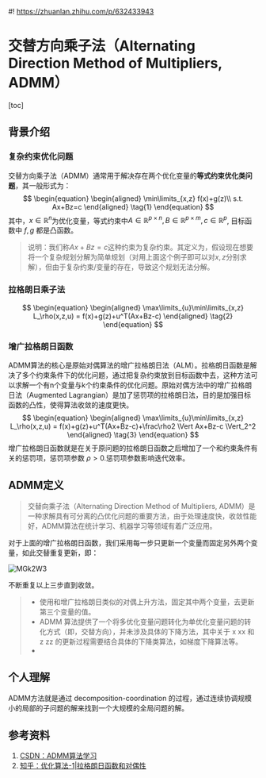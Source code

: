 #! https://zhuanlan.zhihu.com/p/632433943
# 交替方向乘子法（Alternating Direction Method of Multipliers, ADMM）
[toc]

## 背景介绍

### 复杂约束优化问题

交替方向乘子法（ADMM）通常用于解决存在两个优化变量的**等式约束优化类问题**，其一般形式为：
$$
\begin{equation}
\begin{aligned}
\min\limits_{x,z} f(x)+g(z)\\
s.t. Ax+Bz=c
\end{aligned}
\tag{1}
\end{equation}
$$
其中，$x\in \mathbb{R}^n$为优化变量，等式约束中$A \in \mathbb{R} ^{p\times n}, B \in \mathbb{R} ^{p\times m}, c \in \mathbb{R} ^{p}$, 目标函数中 $f, g$ 都是凸函数。

> 说明：我们称$Ax+Bz=c$这种约束为复杂约束。其定义为，假设现在想要将一个复杂规划分解为简单规划（对用上面这个例子即可以对$x,z$分别求解），但由于复杂约束/变量的存在，导致这个规划无法分解。

### 拉格朗日乘子法

$$
\begin{equation}
\begin{aligned}
\max\limits_{u}\min\limits_{x,z} L_\rho(x,z,u) = f(x)+g(z)+u^T(Ax+Bz-c)
\end{aligned}
\tag{2}
\end{equation}
$$

### 增广拉格朗日函数

ADMM算法的核心是原始对偶算法的增广拉格朗日法（ALM）。拉格朗日函数是解决了多个约束条件下的优化问题，通过把复杂约束放到目标函数中去，这种方法可以求解一个有n个变量与k个约束条件的优化问题。原始对偶方法中的增广拉格朗日法（Augmented Lagrangian）是加了惩罚项的拉格朗日法，目的是加强目标函数的凸性，使得算法收敛的速度更快。
$$
\begin{equation}
\begin{aligned}
\max\limits_{u}\min\limits_{x,z} L_\rho(x,z,u) = f(x)+g(z)+u^T(Ax+Bz-c)+\frac\rho2 \Vert Ax+Bz-c \Vert_2^2
\end{aligned}
\tag{3}
\end{equation}
$$
增广拉格朗日函数就是在关于原问题的拉格朗日函数之后增加了一个和约束条件有关的惩罚项，惩罚项参数 $\rho > 0$.惩罚项参数影响迭代效率。


## ADMM定义

>  交替向乘子法（Alternating Direction Method of Multipliers, ADMM）是一种求解具有可分离的凸优化问题的重要方法，由于处理速度快，收敛性能好，ADMM算法在统计学习、机器学习等领域有着广泛应用。

对于上面的增广拉格朗日函数，我们采用每一步只更新一个变量而固定另外两个变量，如此交替重复更新，即：

![MGk2W3](https://ossjiyaoliu.oss-cn-beijing.aliyuncs.com/uPic/MGk2W3.png)

不断重复以上三步直到收敛。

> - 使用和增广拉格朗日类似的对偶上升方法，固定其中两个变量，去更新第三个变量的值。
> - ADMM 算法提供了一个将多优化变量问题转化为单优化变量问题的转化方式（即，交替方向），并未涉及具体的下降方法，其中关于 x xx 和 z zz 的更新过程需要结合具体的下降类算法，如梯度下降算法等。
> - 

## 个人理解

ADMM方法就是通过 decomposition-coordination 的过程，通过连续协调规模小的局部的子问题的解来找到一个大规模的全局问题的解。



## 参考资料

1. [CSDN：ADMM算法学习](https://blog.csdn.net/weixin_44655342/article/details/121899501)
2. [知乎：优化算法-1|拉格朗日函数和对偶性](https://zhuanlan.zhihu.com/p/418115626)



